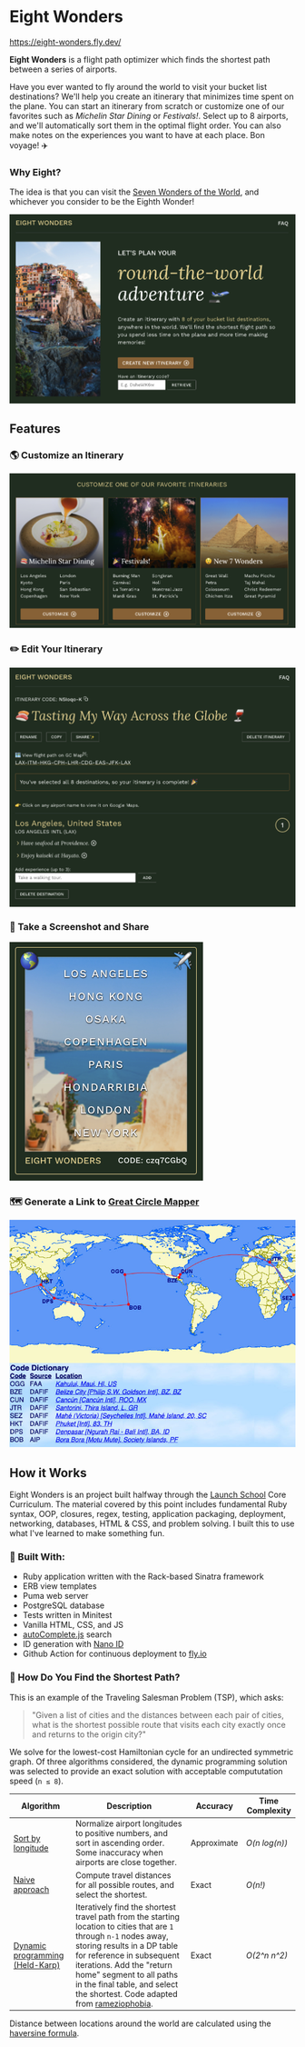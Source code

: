 # Eight Wonders

https://eight-wonders.fly.dev/

**Eight Wonders** is a flight path optimizer which finds the shortest path between a series of airports.

Have you ever wanted to fly around the world to visit your bucket list destinations? We'll help you create an itinerary that minimizes time spent on the plane. You can start an itinerary from scratch or customize one of our favorites such as *Michelin Star Dining* or *Festivals!*. Select up to 8 airports, and we'll automatically sort them in the optimal flight order. You can also make notes on the experiences you want to have at each place. Bon voyage! :airplane:

### Why Eight?

The idea is that you can visit the [Seven Wonders of the World](https://en.wikipedia.org/wiki/Wonders_of_the_World), and whichever you consider to be the Eighth Wonder!

![Eight Wonders Home Page](public/images/eight_wonders_homepage.png)


## Features

### :earth_americas: Customize an Itinerary

![Eight Wonders - Favorite Itineraries](public/images/eight_wonders_favorites.png)

### :pencil2: Edit Your Itinerary

![Eight Wonders - Create Itinerary](public/images/eight_wonders_itinerary.png)

### :iphone: Take a Screenshot and Share

![Eight Wonders - Share](public/images/eight_wonders_sharing.png)

### :world_map: Generate a Link to [Great Circle Mapper](http://www.gcmap.com/)

![Eight Wonders - GC Map](public/images/gcmap_example.jpg)

## How it Works

Eight Wonders is an project built halfway through the [Launch School](https://launchschool.com/) Core Curriculum. The material covered by this point includes fundamental Ruby syntax, OOP, closures, regex, testing, application packaging, deployment, networking, databases, HTML & CSS, and problem solving. I built this to use what I've learned to make something fun.

### :gem: Built With:

* Ruby application written with the Rack-based Sinatra framework
* ERB view templates
* Puma web server
* PostgreSQL database
* Tests written in Minitest
* Vanilla HTML, CSS, and JS
* [autoComplete.js](https://tarekraafat.github.io/autoComplete.js/#/) search
* ID generation with [Nano ID](https://github.com/ai/nanoid)
* Github Action for continuous deployment to [fly.io](https://fly.io/)

### :1234: How Do You Find the Shortest Path?

This is an example of the Traveling Salesman Problem (TSP), which asks:

>"Given a list of cities and the distances between each pair of cities, what is the shortest possible route that visits each city exactly once and returns to the origin city?"

We solve for the lowest-cost Hamiltonian cycle for an undirected symmetric graph. Of three algorithms considered, the dynamic programming solution was selected to provide an exact solution with acceptable compututation speed (`n ≤ 8`).

| Algorithm | Description | Accuracy | Time Complexity |
| --- | --- | --- | --- |
| [Sort by longitude](https://github.com/jasonherngwang/eight-wonders/blob/main/lib/shortest_path_algos.rb#L136) | Normalize airport longitudes to positive numbers, and sort in ascending order. Some inaccuracy when airports are close together. | Approximate | *O(n log(n))* |
| [Naive approach](https://github.com/jasonherngwang/eight-wonders/blob/main/lib/shortest_path_algos.rb#L180) | Compute travel distances for all possible routes, and select the shortest. | Exact | *O(n!)* |
| [Dynamic programming (Held-Karp)](https://github.com/jasonherngwang/eight-wonders/blob/main/lib/shortest_path_algos.rb#L260) | Iteratively find the shortest travel path from the starting location to cities that are `1` through `n-1` nodes away, storing results in a DP table for reference in subsequent iterations. Add the "return home" segment to all paths in the final table, and select the shortest. Code adapted from [rameziophobia](https://github.com/rameziophobia/Travelling_Salesman_Optimization/blob/master/dynamic_programming.py). | Exact | *O(2^n n^2)* |

Distance between locations around the world are calculated using the [haversine formula](https://community.esri.com/t5/coordinate-reference-systems-blog/distance-on-a-sphere-the-haversine-formula/ba-p/902128).